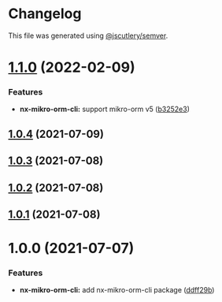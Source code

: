 # Changelog

This file was generated using [@jscutlery/semver](https://github.com/jscutlery/semver).

# [1.1.0](https://github.com/alexy4744/packages/compare/nx-mikro-orm-cli-1.0.4...nx-mikro-orm-cli-1.1.0) (2022-02-09)


### Features

* **nx-mikro-orm-cli:** support mikro-orm v5 ([b3252e3](https://github.com/alexy4744/packages/commit/b3252e3c5b0f495fb0eed7cd037c12078d5cfcec))



## [1.0.4](https://github.com/alexy4744/packages/compare/nx-mikro-orm-cli-1.0.3...nx-mikro-orm-cli-1.0.4) (2021-07-09)



## [1.0.3](https://github.com/alexy4744/packages/compare/nx-mikro-orm-cli-1.0.2...nx-mikro-orm-cli-1.0.3) (2021-07-08)



## [1.0.2](https://github.com/alexy4744/packages/compare/nx-mikro-orm-cli-1.0.1...nx-mikro-orm-cli-1.0.2) (2021-07-08)



## [1.0.1](https://github.com/alexy4744/packages/compare/nx-mikro-orm-cli-1.0.0...nx-mikro-orm-cli-1.0.1) (2021-07-08)



# 1.0.0 (2021-07-07)


### Features

* **nx-mikro-orm-cli:** add nx-mikro-orm-cli package ([ddff29b](https://github.com/alexy4744/lunchbox/commit/ddff29b2daf057f2d0061fd3b470b7bf5ed06788))

